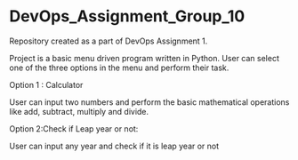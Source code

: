# DevOps_Assignment_Group_10

Repository created as a part of DevOps Assignment 1.

Project is a basic menu driven program written in Python. User can select one of the three options in the menu and perform their task.

Option 1 : Calculator

User can input two numbers and perform the basic mathematical operations like add, subtract, multiply and divide.

Option 2:Check if Leap year or not:

User can input any year and check if it is leap year or not

